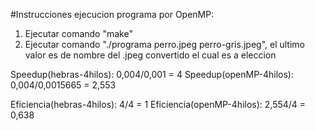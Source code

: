 #Instrucciones ejecucion programa por OpenMP:

1) Ejecutar comando "make"
2) Ejecutar comando "./programa perro.jpeg perro-gris.jpeg", el ultimo valor es de nombre del .jpeg convertido el cual es a eleccion


Speedup(hebras-4hilos): 0,004/0,001 = 4
Speedup(openMP-4hilos): 0,004/0,0015665 = 2,553

Eficiencia(hebras-4hilos): 4/4 = 1
Eficiencia(openMP-4hilos): 2,554/4 = 0,638

